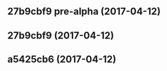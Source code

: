 <a name="27b9cbf9"></a>
## 27b9cbf9 pre-alpha (2017-04-12)




<a name="27b9cbf9"></a>
## 27b9cbf9 (2017-04-12)




<a name="a5425cb6"></a>
## a5425cb6 (2017-04-12)




